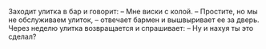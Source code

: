 Заходит улитка в бар и говорит:
– Мне виски с колой.
– Простите, но мы не обслуживаем улиток, – отвечает бармен и вышвыривает ее за дверь.
Через неделю улитка возвращается и спрашивает:
– Ну и нахуя ты это сделал?
